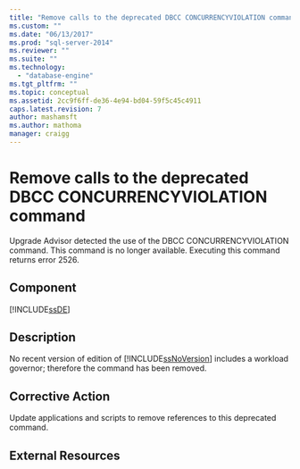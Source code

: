 ```yaml
---
title: "Remove calls to the deprecated DBCC CONCURRENCYVIOLATION command | Microsoft Docs"
ms.custom: ""
ms.date: "06/13/2017"
ms.prod: "sql-server-2014"
ms.reviewer: ""
ms.suite: ""
ms.technology: 
  - "database-engine"
ms.tgt_pltfrm: ""
ms.topic: conceptual
ms.assetid: 2cc9f6ff-de36-4e94-bd04-59f5c45c4911
caps.latest.revision: 7
author: mashamsft
ms.author: mathoma
manager: craigg
---
```

# Remove calls to the deprecated DBCC CONCURRENCYVIOLATION command
  Upgrade Advisor detected the use of the DBCC CONCURRENCYVIOLATION command. This command is no longer available. Executing this command returns error 2526.  
  
## Component  
 [!INCLUDE[ssDE](../../includes/ssde-md.md)]  
  
## Description  
 No recent version of edition of [!INCLUDE[ssNoVersion](../../includes/ssnoversion-md.md)] includes a workload governor; therefore the command has been removed.  
  
## Corrective Action  
 Update applications and scripts to remove references to this deprecated command.  
  
## External Resources  
  

